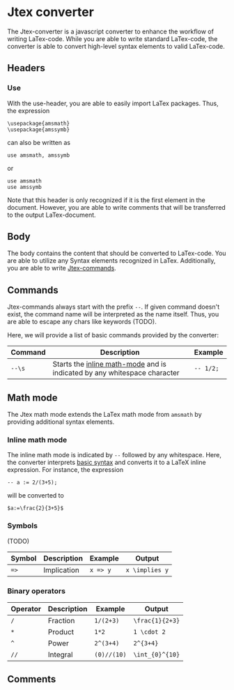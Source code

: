 # Jtex converter

The Jtex-converter is a javascript converter to enhance the workflow of writing LaTex-code. While you are able to write standard LaTex-code, the converter is able to convert high-level syntax elements to valid LaTex-code.

## Headers

### Use

With the use-header, you are able to easily import LaTex packages. Thus, the expression

```
\usepackage{amsmath}
\usepackage{amssymb}
```

can also be written as

```
use amsmath, amssymb
```

or

```
use amsmath
use amssymb
```

Note that this header is only recognized if it is the first element in the document. However, you are able to write comments that will be transferred to the output LaTex-document.

## Body

The body contains the content that should be converted to LaTex-code. You are able to utilize any Syntax elements recognized in LaTex. Additionally, you are able to write [Jtex-commands](#commands).

## Commands

Jtex-commands always start with the prefix `--`. If given command doesn't exist, the command name will be interpreted as the name itself. Thus, you are able to escape any chars like keywords (TODO).

Here, we will provide a list of basic commands provided by the converter:

| Command | Description                                                                                   | Example   |
| ------- | --------------------------------------------------------------------------------------------- | --------- |
| `--\s`  | Starts the [inline math-mode](#inline-math-mode) and is indicated by any whitespace character | `-- 1/2;` |

## Math mode

The Jtex math mode extends the LaTex math mode from `amsmath` by providing additional syntax elements.

### Inline math mode

The inline math mode is indicated by `--` followed by any whitespace. Here, the converter interprets [basic syntax](#basic-syntax) and converts it to a LaTeX inline expression. For instance, the expression

```
-- a := 2/(3+5);
```

will be converted to

```
$a:=\frac{2}{3+5}$
```

### Symbols

(TODO)

| Symbol | Description | Example  | Output         |
| ------ | ----------- | -------- | -------------- |
| `=>`   | Implication | `x => y` | `x \implies y` |

### Binary operators

| Operator | Description | Example     | Output          |
| -------- | ----------- | ----------- | --------------- |
| `/`      | Fraction    | `1/(2+3)`   | `\frac{1}{2+3}` |
| `*`      | Product     | `1*2`       | `1 \cdot 2`     |
| `^`      | Power       | `2^(3+4)`   | `2^{3+4}`       |
| `//`     | Integral    | `(0)//(10)` | `\int_{0}^{10}` |

## Comments
